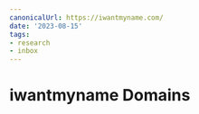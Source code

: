 ```yaml
---
canonicalUrl: https://iwantmyname.com/
date: '2023-08-15'
tags:
- research
- inbox
---
```


# iwantmyname Domains